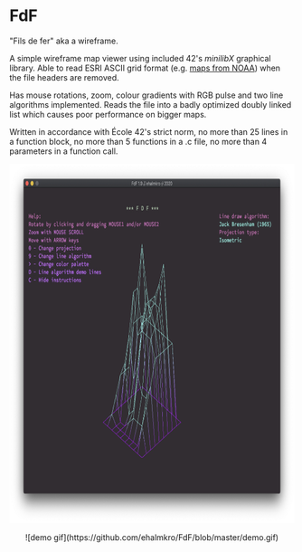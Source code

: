 # FdF

"Fils de fer" aka a wireframe.

A simple wireframe map viewer using included 42's _minilibX_ graphical library. Able to read ESRI ASCII grid format (e.g. [maps from NOAA](https://maps.ngdc.noaa.gov/viewers/wcs-client/)) when the file headers are removed.

Has mouse rotations, zoom, colour gradients with RGB pulse and two line algorithms implemented. Reads the file into a badly optimized doubly linked list which causes poor performance on bigger maps.

Written in accordance with École 42's strict norm, no more than 25 lines in a function block, no more than 5 functions in a .c file, no more than 4 parameters in a function call.

<a href="https://github.com/ehalmkro/FdF/blob/master/elem.fdf.png"><img src="https://github.com/ehalmkro/FdF/blob/master/elem.fdf.png" width="800" height="635"/></a>
<p align="center">
![demo gif](https://github.com/ehalmkro/FdF/blob/master/demo.gif)
 </p>


